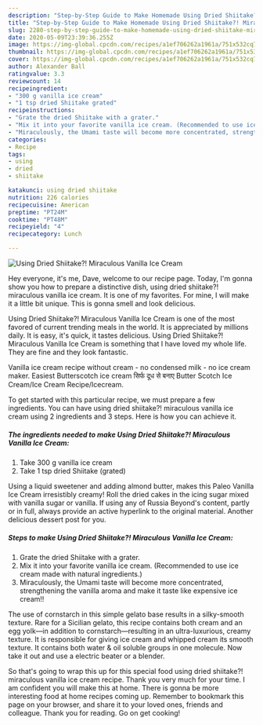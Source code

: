 ```yaml
---
description: "Step-by-Step Guide to Make Homemade Using Dried Shiitake?! Miraculous Vanilla Ice Cream"
title: "Step-by-Step Guide to Make Homemade Using Dried Shiitake?! Miraculous Vanilla Ice Cream"
slug: 2280-step-by-step-guide-to-make-homemade-using-dried-shiitake-miraculous-vanilla-ice-cream
date: 2020-05-09T23:39:36.255Z
image: https://img-global.cpcdn.com/recipes/a1ef706262a1961a/751x532cq70/using-dried-shiitake-miraculous-vanilla-ice-cream-recipe-main-photo.jpg
thumbnail: https://img-global.cpcdn.com/recipes/a1ef706262a1961a/751x532cq70/using-dried-shiitake-miraculous-vanilla-ice-cream-recipe-main-photo.jpg
cover: https://img-global.cpcdn.com/recipes/a1ef706262a1961a/751x532cq70/using-dried-shiitake-miraculous-vanilla-ice-cream-recipe-main-photo.jpg
author: Alexander Ball
ratingvalue: 3.3
reviewcount: 14
recipeingredient:
- "300 g vanilla ice cream"
- "1 tsp dried Shiitake grated"
recipeinstructions:
- "Grate the dried Shiitake with a grater."
- "Mix it into your favorite vanilla ice cream. (Recommended to use ice cream made with natural ingredients.)"
- "Miraculously, the Umami taste will become more concentrated, strengthening the vanilla aroma and make it taste like expensive ice cream!!"
categories:
- Recipe
tags:
- using
- dried
- shiitake

katakunci: using dried shiitake 
nutrition: 226 calories
recipecuisine: American
preptime: "PT24M"
cooktime: "PT48M"
recipeyield: "4"
recipecategory: Lunch

---
```



![Using Dried Shiitake?! Miraculous Vanilla Ice Cream](https://img-global.cpcdn.com/recipes/a1ef706262a1961a/751x532cq70/using-dried-shiitake-miraculous-vanilla-ice-cream-recipe-main-photo.jpg)

Hey everyone, it's me, Dave, welcome to our recipe page. Today, I'm gonna show you how to prepare a distinctive dish, using dried shiitake?! miraculous vanilla ice cream. It is one of my favorites. For mine, I will make it a little bit unique. This is gonna smell and look delicious.

Using Dried Shiitake?! Miraculous Vanilla Ice Cream is one of the most favored of current trending meals in the world. It is appreciated by millions daily. It is easy, it's quick, it tastes delicious. Using Dried Shiitake?! Miraculous Vanilla Ice Cream is something that I have loved my whole life. They are fine and they look fantastic.

Vanilla ice cream recipe without cream - no condensed milk - no ice cream maker. Easiest Butterscotch ice cream सिर्फ दूध से बनाए Butter Scotch Ice Cream/Ice Cream Recipe/Icecream.


To get started with this particular recipe, we must prepare a few ingredients. You can have using dried shiitake?! miraculous vanilla ice cream using 2 ingredients and 3 steps. Here is how you can achieve it.

<!--inarticleads1-->

##### The ingredients needed to make Using Dried Shiitake?! Miraculous Vanilla Ice Cream:

1. Take 300 g vanilla ice cream
1. Take 1 tsp dried Shiitake (grated)


Using a liquid sweetener and adding almond butter, makes this Paleo Vanilla Ice Cream irresistibly creamy! Roll the dried cakes in the icing sugar mixed with vanilla sugar or vanilla. If using any of Russia Beyond&#39;s content, partly or in full, always provide an active hyperlink to the original material. Another delicious dessert post for you. 

<!--inarticleads2-->

##### Steps to make Using Dried Shiitake?! Miraculous Vanilla Ice Cream:

1. Grate the dried Shiitake with a grater.
1. Mix it into your favorite vanilla ice cream. (Recommended to use ice cream made with natural ingredients.)
1. Miraculously, the Umami taste will become more concentrated, strengthening the vanilla aroma and make it taste like expensive ice cream!!


The use of cornstarch in this simple gelato base results in a silky-smooth texture. Rare for a Sicilian gelato, this recipe contains both cream and an egg yolk—in addition to cornstarch—resulting in an ultra-luxurious, creamy texture. It is responsible for giving ice cream and whipped cream its smooth texture. It contains both water &amp; oil soluble groups in one molecule. Now take it out and use a electric beater or a blender. 

So that's going to wrap this up for this special food using dried shiitake?! miraculous vanilla ice cream recipe. Thank you very much for your time. I am confident you will make this at home. There is gonna be more interesting food at home recipes coming up. Remember to bookmark this page on your browser, and share it to your loved ones, friends and colleague. Thank you for reading. Go on get cooking!
